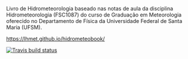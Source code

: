 Livro de Hidrometeorologia baseado nas notas de aula da disciplina Hidrometeorologia (FSC1087) do curso de Graduação em Meteorologia oferecido no Departamento de Física da Universidade Federal de Santa Maria (UFSM).

https://lhmet.github.io/hidrometeobook/

[![Travis build status](https://travis-ci.org/lhmet/hidrometbook.svg?branch=master)](https://travis-ci.org/lhmet/hidrometbook)
